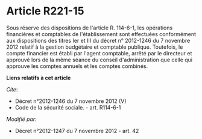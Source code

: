 # Article R221-15

Sous réserve des dispositions de l'article R. 114-6-1, les opérations financières et comptables de l'établissement sont
effectuées conformément aux dispositions des titres Ier et III du décret n° 2012-1246 du 7 novembre 2012 relatif à la gestion
budgétaire et comptable publique. Toutefois, le compte financier est établi par l'agent comptable, arrêté par le directeur et
approuvé lors de la même séance du conseil d'administration que celle qui approuve les comptes annuels et les comptes
combinés.

**Liens relatifs à cet article**

_Cite_:

  - Décret n°2012-1246 du 7 novembre 2012 (V)
  - Code de la sécurité sociale. - art. R114-6-1

_Modifié par_:

  - Décret n°2012-1247 du 7 novembre 2012 - art. 42
